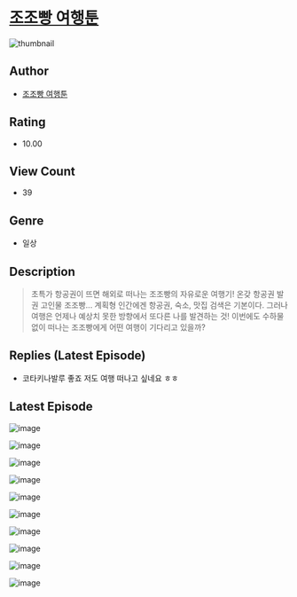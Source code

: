 # [조조빵 여행툰](https://comic.naver.com/challenge/list?titleId=809976)
![thumbnail](https://image-comic.pstatic.net/user_contents_data/challenge_comic/2023/05/23/366707/upload_7306076861345771621_480x623.jpeg)

## Author
- [조조빵 여행툰](https://comic.naver.com/artistTitle?id=366707)

## Rating
- 10.00

## View Count
- 39

## Genre
- 일상

## Description
> 초특가 항공권이 뜨면 해외로 떠나는 조조빵의 자유로운 여행기! 온갖 항공권 발권 고인물 조조빵... 계획형 인간에겐 항공권, 숙소, 맛집 검색은 기본이다. 그러나 여행은 언제나 예상치 못한 방향에서 또다른 나를 발견하는 것! 이번에도 수하물 없이 떠나는 조조빵에게 어떤 여행이 기다리고 있을까?

## Replies (Latest Episode)
- 코타키나발루 좋죠 저도 여행 떠나고 싶네요 ㅎㅎ

## Latest Episode
![image](https://image-comic.pstatic.net/user_contents_data/challenge_comic/2023/05/23/366707/upload_7076901259050497892.jpeg)

![image](https://image-comic.pstatic.net/user_contents_data/challenge_comic/2023/05/23/366707/upload_4136047605672523620.jpeg)

![image](https://image-comic.pstatic.net/user_contents_data/challenge_comic/2023/05/23/366707/upload_4123155638583179619.jpeg)

![image](https://image-comic.pstatic.net/user_contents_data/challenge_comic/2023/05/23/366707/upload_3918469652781480242.jpeg)

![image](https://image-comic.pstatic.net/user_contents_data/challenge_comic/2023/05/23/366707/upload_3486121683325248358.jpeg)

![image](https://image-comic.pstatic.net/user_contents_data/challenge_comic/2023/05/23/366707/upload_3487586433868707121.jpeg)

![image](https://image-comic.pstatic.net/user_contents_data/challenge_comic/2023/05/23/366707/upload_3919650518827350067.jpeg)

![image](https://image-comic.pstatic.net/user_contents_data/challenge_comic/2023/05/23/366707/upload_3486966305065941045.jpeg)

![image](https://image-comic.pstatic.net/user_contents_data/challenge_comic/2023/05/23/366707/upload_3762251954747106102.jpeg)

![image](https://image-comic.pstatic.net/user_contents_data/challenge_comic/2023/05/23/366707/upload_3473508107439793509.jpeg)
